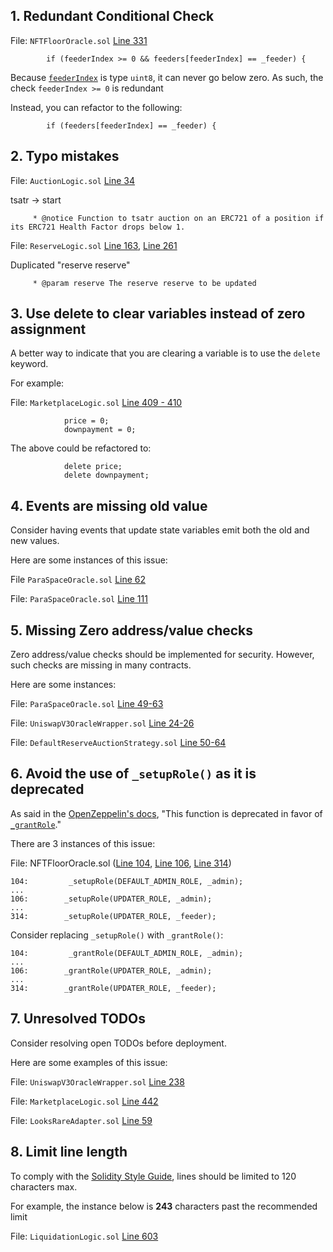 ## 1. Redundant Conditional Check

File: `NFTFloorOracle.sol` [Line 331](https://github.com/code-423n4/2022-11-paraspace/blob/main/paraspace-core/contracts/misc/NFTFloorOracle.sol#L331)

```
        if (feederIndex >= 0 && feeders[feederIndex] == _feeder) {
```

Because [`feederIndex`](https://github.com/code-423n4/2022-11-paraspace/blob/main/paraspace-core/contracts/misc/NFTFloorOracle.sol#L330) is type `uint8`, it can never go below zero. As such, the check `feederIndex >= 0` is redundant

Instead, you can refactor to the following:

```
        if (feeders[feederIndex] == _feeder) {
```

## 2. Typo mistakes

File: `AuctionLogic.sol` [Line 34](https://github.com/code-423n4/2022-11-paraspace/blob/main/paraspace-core/contracts/protocol/libraries/logic/AuctionLogic.sol#L34)

tsatr -> start

```
     * @notice Function to tsatr auction on an ERC721 of a position if its ERC721 Health Factor drops below 1.
```

File: `ReserveLogic.sol` [Line 163](https://github.com/code-423n4/2022-11-paraspace/blob/main/paraspace-core/contracts/protocol/libraries/logic/ReserveLogic.sol#L163), [Line 261](https://github.com/code-423n4/2022-11-paraspace/blob/main/paraspace-core/contracts/protocol/libraries/logic/ReserveLogic.sol#L261)

Duplicated "reserve reserve"

```
     * @param reserve The reserve reserve to be updated
```

## 3. Use delete to clear variables instead of zero assignment

A better way to indicate that you are clearing a variable is to use the `delete` keyword.

For example:

File: `MarketplaceLogic.sol` [Line 409 - 410](https://github.com/code-423n4/2022-11-paraspace/blob/main/paraspace-core/contracts/protocol/libraries/logic/MarketplaceLogic.sol#L409-L410)

```
            price = 0;
            downpayment = 0;
```

The above could be refactored to:

```
            delete price;
            delete downpayment;
```

## 4. Events are missing old value

Consider having events that update state variables emit both the old and new values.

Here are some instances of this issue:

File `ParaSpaceOracle.sol` [Line 62](https://github.com/code-423n4/2022-11-paraspace/blob/main/paraspace-core/contracts/misc/ParaSpaceOracle.sol#L62)

File: `ParaSpaceOracle.sol` [Line 111](https://github.com/code-423n4/2022-11-paraspace/blob/main/paraspace-core/contracts/misc/ParaSpaceOracle.sol#L111)

## 5. Missing Zero address/value checks

Zero address/value checks should be implemented for security. However, such checks are missing in many contracts.

Here are some instances:

File: `ParaSpaceOracle.sol` [Line 49-63](https://github.com/code-423n4/2022-11-paraspace/blob/main/paraspace-core/contracts/misc/ParaSpaceOracle.sol#L49-L63)

File: `UniswapV3OracleWrapper.sol` [Line 24-26](https://github.com/code-423n4/2022-11-paraspace/blob/main/paraspace-core/contracts/misc/UniswapV3OracleWrapper.sol#L24-L26)

File: `DefaultReserveAuctionStrategy.sol` [Line 50-64](https://github.com/code-423n4/2022-11-paraspace/blob/main/paraspace-core/contracts/protocol/pool/DefaultReserveAuctionStrategy.sol#L50-L64)

## 6. Avoid the use of `_setupRole()` as it is deprecated

As said in the [OpenZeppelin's docs](https://docs.openzeppelin.com/contracts/4.x/api/access#AccessControl-_setupRole-bytes32-address-), "This function is deprecated in favor of [`_grantRole`](https://docs.openzeppelin.com/contracts/4.x/api/access#AccessControl-_grantRole-bytes32-address-)."

There are 3 instances of this issue:

File: NFTFloorOracle.sol ([Line 104](https://github.com/code-423n4/2022-11-paraspace/blob/main/paraspace-core/contracts/misc/NFTFloorOracle.sol#L104), [Line 106](https://github.com/code-423n4/2022-11-paraspace/blob/main/paraspace-core/contracts/misc/NFTFloorOracle.sol#L106), [Line 314](https://github.com/code-423n4/2022-11-paraspace/blob/main/paraspace-core/contracts/misc/NFTFloorOracle.sol#L314))

```
104:         _setupRole(DEFAULT_ADMIN_ROLE, _admin);
...
106:        _setupRole(UPDATER_ROLE, _admin);
...
314:        _setupRole(UPDATER_ROLE, _feeder);
```

Consider replacing `_setupRole()` with `_grantRole()`:

```
104:         _grantRole(DEFAULT_ADMIN_ROLE, _admin);
...
106:        _grantRole(UPDATER_ROLE, _admin);
...
314:        _grantRole(UPDATER_ROLE, _feeder);
```

## 7. Unresolved TODOs

Consider resolving open TODOs before deployment.

Here are some examples of this issue:

File: `UniswapV3OracleWrapper.sol` [Line 238](https://github.com/code-423n4/2022-11-paraspace/blob/main/paraspace-core/contracts/misc/UniswapV3OracleWrapper.sol#L238)

File: `MarketplaceLogic.sol` [Line 442](https://github.com/code-423n4/2022-11-paraspace/blob/main/paraspace-core/contracts/protocol/libraries/logic/MarketplaceLogic.sol#L442)

File: `LooksRareAdapter.sol` [Line 59](https://github.com/code-423n4/2022-11-paraspace/blob/main/paraspace-core/contracts/misc/marketplaces/LooksRareAdapter.sol#L59)

## 8. Limit line length

To comply with the [Solidity Style Guide](https://docs.soliditylang.org/en/develop/style-guide.html#maximum-line-length), lines should be limited to 120 characters max.

For example, the instance below is **243** characters past the recommended limit

File: `LiquidationLogic.sol` [Line 603](https://github.com/code-423n4/2022-11-paraspace/blob/main/paraspace-core/contracts/protocol/libraries/logic/LiquidationLogic.sol#L603)
